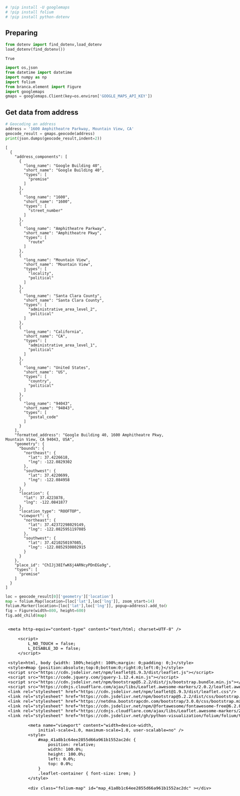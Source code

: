 ```python
# !pip install -U googlemaps
# !pip install folium
# !pip install python-dotenv
```

## Preparing


```python
from dotenv import find_dotenv,load_dotenv
load_dotenv(find_dotenv())
```




    True




```python
import os,json
from datetime import datetime
import numpy as np
import folium
from branca.element import Figure
import googlemaps
gmaps = googlemaps.Client(key=os.environ['GOOGLE_MAPS_API_KEY'])
```

## Get data from address


```python
# Geocoding an address
address = '1600 Amphitheatre Parkway, Mountain View, CA'
geocode_result = gmaps.geocode(address)
print(json.dumps(geocode_result,indent=2))
```

    [
      {
        "address_components": [
          {
            "long_name": "Google Building 40",
            "short_name": "Google Building 40",
            "types": [
              "premise"
            ]
          },
          {
            "long_name": "1600",
            "short_name": "1600",
            "types": [
              "street_number"
            ]
          },
          {
            "long_name": "Amphitheatre Parkway",
            "short_name": "Amphitheatre Pkwy",
            "types": [
              "route"
            ]
          },
          {
            "long_name": "Mountain View",
            "short_name": "Mountain View",
            "types": [
              "locality",
              "political"
            ]
          },
          {
            "long_name": "Santa Clara County",
            "short_name": "Santa Clara County",
            "types": [
              "administrative_area_level_2",
              "political"
            ]
          },
          {
            "long_name": "California",
            "short_name": "CA",
            "types": [
              "administrative_area_level_1",
              "political"
            ]
          },
          {
            "long_name": "United States",
            "short_name": "US",
            "types": [
              "country",
              "political"
            ]
          },
          {
            "long_name": "94043",
            "short_name": "94043",
            "types": [
              "postal_code"
            ]
          }
        ],
        "formatted_address": "Google Building 40, 1600 Amphitheatre Pkwy, Mountain View, CA 94043, USA",
        "geometry": {
          "bounds": {
            "northeast": {
              "lat": 37.4226618,
              "lng": -122.0829302
            },
            "southwest": {
              "lat": 37.4220699,
              "lng": -122.084958
            }
          },
          "location": {
            "lat": 37.4223878,
            "lng": -122.0841877
          },
          "location_type": "ROOFTOP",
          "viewport": {
            "northeast": {
              "lat": 37.42372298029149,
              "lng": -122.0825951197085
            },
            "southwest": {
              "lat": 37.4210250197085,
              "lng": -122.0852930802915
            }
          }
        },
        "place_id": "ChIJj38IfwK6j4ARNcyPDnEGa9g",
        "types": [
          "premise"
        ]
      }
    ]



```python
loc = geocode_result[0]['geometry']['location']
map = folium.Map(location=[loc['lat'],loc['lng']], zoom_start=14)
folium.Marker(location=[loc['lat'],loc['lng']], popup=address).add_to(map)
fig = Figure(width=800, height=600)
fig.add_child(map)
```




<iframe srcdoc="&lt;!DOCTYPE html&gt;
&lt;html&gt;
&lt;head&gt;

    &lt;meta http-equiv=&quot;content-type&quot; content=&quot;text/html; charset=UTF-8&quot; /&gt;

        &lt;script&gt;
            L_NO_TOUCH = false;
            L_DISABLE_3D = false;
        &lt;/script&gt;

    &lt;style&gt;html, body {width: 100%;height: 100%;margin: 0;padding: 0;}&lt;/style&gt;
    &lt;style&gt;#map {position:absolute;top:0;bottom:0;right:0;left:0;}&lt;/style&gt;
    &lt;script src=&quot;https://cdn.jsdelivr.net/npm/leaflet@1.9.3/dist/leaflet.js&quot;&gt;&lt;/script&gt;
    &lt;script src=&quot;https://code.jquery.com/jquery-1.12.4.min.js&quot;&gt;&lt;/script&gt;
    &lt;script src=&quot;https://cdn.jsdelivr.net/npm/bootstrap@5.2.2/dist/js/bootstrap.bundle.min.js&quot;&gt;&lt;/script&gt;
    &lt;script src=&quot;https://cdnjs.cloudflare.com/ajax/libs/Leaflet.awesome-markers/2.0.2/leaflet.awesome-markers.js&quot;&gt;&lt;/script&gt;
    &lt;link rel=&quot;stylesheet&quot; href=&quot;https://cdn.jsdelivr.net/npm/leaflet@1.9.3/dist/leaflet.css&quot;/&gt;
    &lt;link rel=&quot;stylesheet&quot; href=&quot;https://cdn.jsdelivr.net/npm/bootstrap@5.2.2/dist/css/bootstrap.min.css&quot;/&gt;
    &lt;link rel=&quot;stylesheet&quot; href=&quot;https://netdna.bootstrapcdn.com/bootstrap/3.0.0/css/bootstrap.min.css&quot;/&gt;
    &lt;link rel=&quot;stylesheet&quot; href=&quot;https://cdn.jsdelivr.net/npm/@fortawesome/fontawesome-free@6.2.0/css/all.min.css&quot;/&gt;
    &lt;link rel=&quot;stylesheet&quot; href=&quot;https://cdnjs.cloudflare.com/ajax/libs/Leaflet.awesome-markers/2.0.2/leaflet.awesome-markers.css&quot;/&gt;
    &lt;link rel=&quot;stylesheet&quot; href=&quot;https://cdn.jsdelivr.net/gh/python-visualization/folium/folium/templates/leaflet.awesome.rotate.min.css&quot;/&gt;

            &lt;meta name=&quot;viewport&quot; content=&quot;width=device-width,
                initial-scale=1.0, maximum-scale=1.0, user-scalable=no&quot; /&gt;
            &lt;style&gt;
                #map_41a8b1c64ee2855d66a961b1552ac2dc {
                    position: relative;
                    width: 100.0%;
                    height: 100.0%;
                    left: 0.0%;
                    top: 0.0%;
                }
                .leaflet-container { font-size: 1rem; }
            &lt;/style&gt;

&lt;/head&gt;
&lt;body&gt;


            &lt;div class=&quot;folium-map&quot; id=&quot;map_41a8b1c64ee2855d66a961b1552ac2dc&quot; &gt;&lt;/div&gt;

&lt;/body&gt;
&lt;script&gt;


            var map_41a8b1c64ee2855d66a961b1552ac2dc = L.map(
                &quot;map_41a8b1c64ee2855d66a961b1552ac2dc&quot;,
                {
                    center: [37.4223878, -122.0841877],
                    crs: L.CRS.EPSG3857,
                    zoom: 14,
                    zoomControl: true,
                    preferCanvas: false,
                }
            );





            var tile_layer_cecb422b03d65e377d2cf00c30a1aff2 = L.tileLayer(
                &quot;https://{s}.tile.openstreetmap.org/{z}/{x}/{y}.png&quot;,
                {&quot;attribution&quot;: &quot;Data by \u0026copy; \u003ca target=\&quot;_blank\&quot; href=\&quot;http://openstreetmap.org\&quot;\u003eOpenStreetMap\u003c/a\u003e, under \u003ca target=\&quot;_blank\&quot; href=\&quot;http://www.openstreetmap.org/copyright\&quot;\u003eODbL\u003c/a\u003e.&quot;, &quot;detectRetina&quot;: false, &quot;maxNativeZoom&quot;: 18, &quot;maxZoom&quot;: 18, &quot;minZoom&quot;: 0, &quot;noWrap&quot;: false, &quot;opacity&quot;: 1, &quot;subdomains&quot;: &quot;abc&quot;, &quot;tms&quot;: false}
            ).addTo(map_41a8b1c64ee2855d66a961b1552ac2dc);


            var marker_65ae6789400442c0ead45addb71f74e6 = L.marker(
                [37.4223878, -122.0841877],
                {}
            ).addTo(map_41a8b1c64ee2855d66a961b1552ac2dc);


        var popup_5bf25214407fa537994ede245c135223 = L.popup({&quot;maxWidth&quot;: &quot;100%&quot;});



                var html_412105e7786d77c8ce787c7cd613f2c6 = $(`&lt;div id=&quot;html_412105e7786d77c8ce787c7cd613f2c6&quot; style=&quot;width: 100.0%; height: 100.0%;&quot;&gt;1600 Amphitheatre Parkway, Mountain View, CA&lt;/div&gt;`)[0];
                popup_5bf25214407fa537994ede245c135223.setContent(html_412105e7786d77c8ce787c7cd613f2c6);



        marker_65ae6789400442c0ead45addb71f74e6.bindPopup(popup_5bf25214407fa537994ede245c135223)
        ;



&lt;/script&gt;
&lt;/html&gt;" width="800" height="600"style="border:none !important;" "allowfullscreen" "webkitallowfullscreen" "mozallowfullscreen"></iframe>


